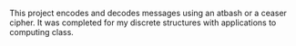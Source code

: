 This project encodes and decodes messages using an atbash or a ceaser cipher. It was completed for my discrete structures with applications to computing class.
